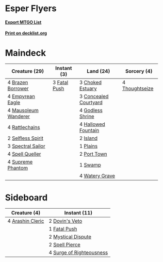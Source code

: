 # Esper Flyers

#### [Export MTGO List](../collection/Esper%20Flyers/Esper%20Flyers.txt)
#### [Print on decklist.org](http://decklist.org/?deckmain=4%09Brazen%20Borrower%0A3%09Choked%20Estuary%0A3%09Concealed%20Courtyard%0A4%09Empyrean%20Eagle%0A3%09Fatal%20Push%0A4%09Godless%20Shrine%0A4%09Hallowed%20Fountain%0A2%09Island%0A4%09Mausoleum%20Wanderer%0A1%09Plains%0A2%09Port%20Town%0A4%09Rattlechains%0A2%09Selfless%20Spirit%0A3%09Spectral%20Sailor%0A4%09Spell%20Queller%0A4%09Supreme%20Phantom%0A1%09Swamp%0A4%09Thoughtseize%0A4%09Watery%20Grave&deckside=4%09Arashin%20Cleric%0A2%09Dovin's%20Veto%0A1%09Fatal%20Push%0A2%09Mystical%20Dispute%0A2%09Spell%20Pierce%0A4%09Surge%20of%20Righteousness)
# Maindeck

|                                         Creature (29)                                         |                                      Instant (3)                                      |                                           Land (24)                                            |                                       Sorcery (4)                                       |
|-----------------------------------------------------------------------------------------------|---------------------------------------------------------------------------------------|------------------------------------------------------------------------------------------------|-----------------------------------------------------------------------------------------|
|4 [Brazen Borrower](http://gatherer.wizards.com/Pages/Card/Details.aspx?multiverseid=473001)   |3 [Fatal Push](http://gatherer.wizards.com/Pages/Card/Details.aspx?multiverseid=423724)|3 [Choked Estuary](http://gatherer.wizards.com/Pages/Card/Details.aspx?multiverseid=410038)     |4 [Thoughtseize](http://gatherer.wizards.com/Pages/Card/Details.aspx?multiverseid=438676)|
|4 [Empyrean Eagle](http://gatherer.wizards.com/Pages/Card/Details.aspx?multiverseid=466962)    |                                                                                       |3 [Concealed Courtyard](http://gatherer.wizards.com/Pages/Card/Details.aspx?multiverseid=417818)|                                                                                         |
|4 [Mausoleum Wanderer](http://gatherer.wizards.com/Pages/Card/Details.aspx?multiverseid=414364)|                                                                                       |4 [Godless Shrine](http://gatherer.wizards.com/Pages/Card/Details.aspx?multiverseid=405099)     |                                                                                         |
|4 [Rattlechains](http://gatherer.wizards.com/Pages/Card/Details.aspx?multiverseid=409824)      |                                                                                       |4 [Hallowed Fountain](http://gatherer.wizards.com/Pages/Card/Details.aspx?multiverseid=97071)   |                                                                                         |
|2 [Selfless Spirit](http://gatherer.wizards.com/Pages/Card/Details.aspx?multiverseid=414332)   |                                                                                       |2 [Island](http://gatherer.wizards.com/Pages/Card/Details.aspx?multiverseid=439857)             |                                                                                         |
|3 [Spectral Sailor](http://gatherer.wizards.com/Pages/Card/Details.aspx?multiverseid=466830)   |                                                                                       |1 [Plains](http://gatherer.wizards.com/Pages/Card/Details.aspx?multiverseid=439856)             |                                                                                         |
|4 [Spell Queller](http://gatherer.wizards.com/Pages/Card/Details.aspx?multiverseid=414494)     |                                                                                       |2 [Port Town](http://gatherer.wizards.com/Pages/Card/Details.aspx?multiverseid=410046)          |                                                                                         |
|4 [Supreme Phantom](http://gatherer.wizards.com/Pages/Card/Details.aspx?multiverseid=447212)   |                                                                                       |1 [Swamp](http://gatherer.wizards.com/Pages/Card/Details.aspx?multiverseid=439858)              |                                                                                         |
|                                                                                               |                                                                                       |4 [Watery Grave](http://gatherer.wizards.com/Pages/Card/Details.aspx?multiverseid=405114)       |                                                                                         |


# Sideboard

|                                       Creature (4)                                        |                                           Instant (11)                                            |
|-------------------------------------------------------------------------------------------|---------------------------------------------------------------------------------------------------|
|4 [Arashin Cleric](http://gatherer.wizards.com/Pages/Card/Details.aspx?multiverseid=391791)|2 [Dovin's Veto](http://gatherer.wizards.com/Pages/Card/Details.aspx?multiverseid=461120)          |
|                                                                                           |1 [Fatal Push](http://gatherer.wizards.com/Pages/Card/Details.aspx?multiverseid=423724)            |
|                                                                                           |2 [Mystical Dispute](http://gatherer.wizards.com/Pages/Card/Details.aspx?multiverseid=473020)      |
|                                                                                           |2 [Spell Pierce](http://gatherer.wizards.com/Pages/Card/Details.aspx?multiverseid=425876)          |
|                                                                                           |4 [Surge of Righteousness](http://gatherer.wizards.com/Pages/Card/Details.aspx?multiverseid=394720)|

